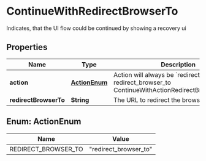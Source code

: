 

# ContinueWithRedirectBrowserTo

Indicates, that the UI flow could be continued by showing a recovery ui

## Properties

| Name | Type | Description | Notes |
|------------ | ------------- | ------------- | -------------|
|**action** | [**ActionEnum**](#ActionEnum) | Action will always be &#x60;redirect_browser_to&#x60; redirect_browser_to ContinueWithActionRedirectBrowserToString |  |
|**redirectBrowserTo** | **String** | The URL to redirect the browser to |  |



## Enum: ActionEnum

| Name | Value |
|---- | -----|
| REDIRECT_BROWSER_TO | &quot;redirect_browser_to&quot; |



